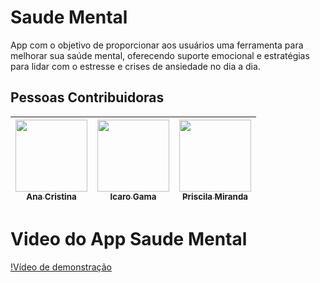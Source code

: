 # Saude Mental

App com o objetivo de proporcionar aos usuários uma ferramenta para melhorar sua saúde mental, oferecendo suporte emocional e estratégias para lidar com o estresse e crises de ansiedade no dia a dia.




## Pessoas Contribuidoras

|  [<img src="https://avatars.githubusercontent.com/u/88814404?v=4" width=115><br><sub>Ana Cristina</sub>](https://github.com/AnaCristina1972) | [<img src="https://avatars.githubusercontent.com/u/142168514?v=4" width=115><br><sub>Icaro Gama</sub>](https://github.com/icarogama) |  [<img src="https://avatars.githubusercontent.com/u/55546267?v=4" width=115><br><sub>Priscila Miranda</sub>](https://github.com/priscilafraser) |
| :---: | :---: | :---: |


# Video do App Saude Mental

[!Vídeo de demonstração](https://github.com/AnaCristina1972/Pagela/blob/master/VideoDoApp/19-40-42.mp4)
